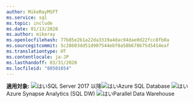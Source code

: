 ```yaml
---
author: MikeRayMSFT
ms.service: sql
ms.topic: include
ms.date: 01/13/2020
ms.author: mikeray
ms.openlocfilehash: 77b85e2b1a22da3319a4dac94dae0d22fcc8fb0a
ms.sourcegitcommit: 5c28603dd51d907544ebf8a50b678675d5414eaf
ms.translationtype: HT
ms.contentlocale: ja-JP
ms.lasthandoff: 03/31/2020
ms.locfileid: "80501654"
---
```

<Token>**適用対象:** ![はい](media/yes-icon.png)SQL Server 2017 以降![はい](media/yes-icon.png)Azure SQL Database ![はい](media/yes-icon.png)Azure Synapse Analytics (SQL DW) ![はい](media/yes-icon.png)Parallel Data Warehouse </Token>
